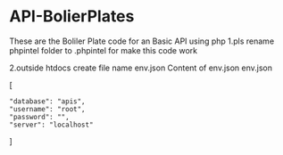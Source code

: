 # API-BolierPlates
These are the Boliler Plate code for an Basic API using php
1.pls rename phpintel folder to .phpintel for make this code work

2.outside htdocs create file name env.json
Content of env.json
env.json

[

	"database": "apis",
	"username": "root",
	"password": "",
	"server": "localhost"
	
]

